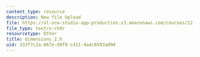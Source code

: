 ```yaml
---
content_type: resource
description: New file Upload
file: https://ol-ocw-studio-app-production.s3.amazonaws.com/courses/12-811-tropical-meteorology-spring-2011/333f7c1a867ed9f9c4114a4c6593ad9d_dimensions_2.h
file_type: text/x-chdr
resourcetype: Other
title: dimensions_2.h
uid: 333f7c1a-867e-d9f9-c411-4a4c6593ad9d
---
```

